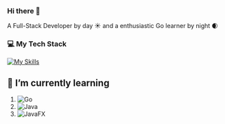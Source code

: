 ### Hi there 👋

A Full-Stack Developer by day ☀️ and a enthusiastic Go learner by night 🌒 
 



### 💻️ My Tech Stack

[![My Skills](https://skillicons.dev/icons?i=js,ts,html,css,nextjs,react,tailwind,git,docker,go,androidstudio,figma,prisma,vscode&perline=6)](https://skillicons.dev)




## 🌱 I’m currently learning

1. ![Go](https://img.shields.io/badge/go-%2300ADD8.svg?style=for-the-badge&logo=go&logoColor=white)
2. ![Java](https://img.shields.io/badge/java-%23ED8B00.svg?style=for-the-badge&logo=openjdk&logoColor=white)
3. ![JavaFX](https://img.shields.io/badge/javafx-%23FF0000.svg?style=for-the-badge&logo=javafx&logoColor=white)



    
<!--
**webdevgregorjansen/webdevgregorjansen** is a ✨ _special_ ✨ repository because its `README.md` (this file) appears on your GitHub profile.

Here are some ideas to get you started:

- 🔭 I’m currently working on ...

- 👯 I’m looking to collaborate on ...
- 🤔 I’m looking for help with ...
- 💬 Ask me about ...
- 📫 How to reach me: ...
- 😄 Pronouns: ...
- ⚡ Fun fact: ...
-->
